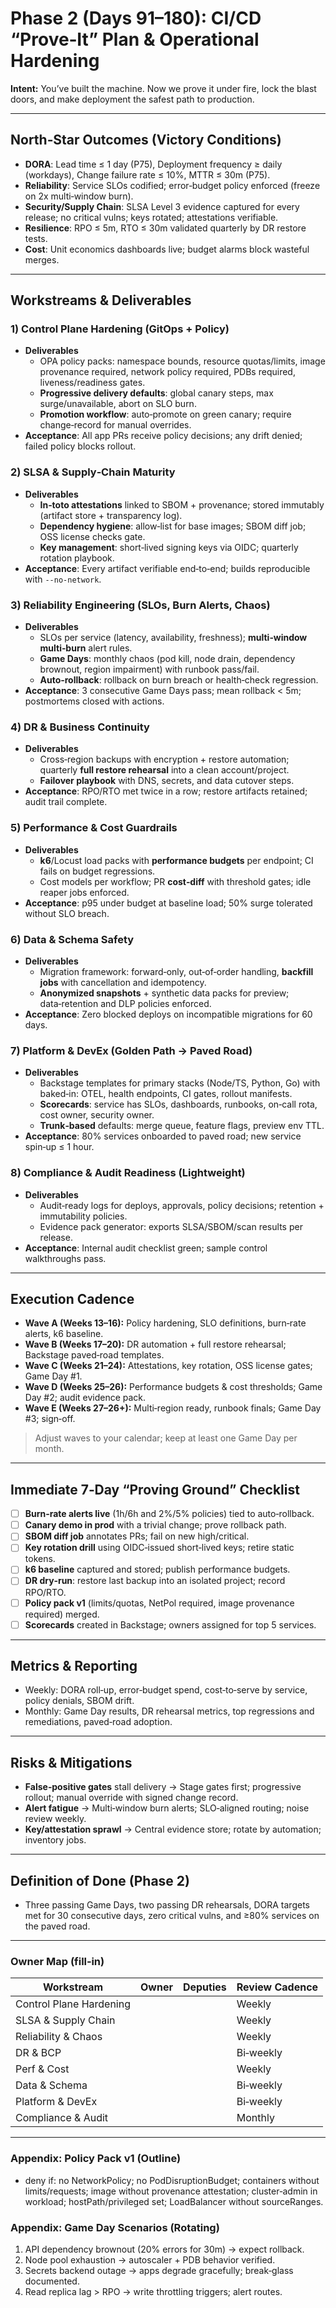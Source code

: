 # Phase 2 (Days 91–180): CI/CD “Prove‑It” Plan & Operational Hardening

**Intent:** You’ve built the machine. Now we prove it under fire, lock the blast doors, and make deployment the safest path to production.

---

## North‑Star Outcomes (Victory Conditions)
- **DORA**: Lead time ≤ 1 day (P75), Deployment frequency ≥ daily (workdays), Change failure rate ≤ 10%, MTTR ≤ 30m (P75).
- **Reliability**: Service SLOs codified; error‑budget policy enforced (freeze on 2x multi‑window burn).
- **Security/Supply Chain**: SLSA Level 3 evidence captured for every release; no critical vulns; keys rotated; attestations verifiable.
- **Resilience**: RPO ≤ 5m, RTO ≤ 30m validated quarterly by DR restore tests.
- **Cost**: Unit economics dashboards live; budget alarms block wasteful merges.

---

## Workstreams & Deliverables

### 1) Control Plane Hardening (GitOps + Policy)
- **Deliverables**
  - OPA policy packs: namespace bounds, resource quotas/limits, image provenance required, network policy required, PDBs required, liveness/readiness gates.
  - **Progressive delivery defaults**: global canary steps, max surge/unavailable, abort on SLO burn.
  - **Promotion workflow**: auto‑promote on green canary; require change‑record for manual overrides.
- **Acceptance**: All app PRs receive policy decisions; any drift denied; failed policy blocks rollout.

### 2) SLSA & Supply‑Chain Maturity
- **Deliverables**
  - **In‑toto attestations** linked to SBOM + provenance; stored immutably (artifact store + transparency log).
  - **Dependency hygiene**: allow‑list for base images; SBOM diff job; OSS license checks gate.
  - **Key management**: short‑lived signing keys via OIDC; quarterly rotation playbook.
- **Acceptance**: Every artifact verifiable end‑to‑end; builds reproducible with `--no‑network`.

### 3) Reliability Engineering (SLOs, Burn Alerts, Chaos)
- **Deliverables**
  - SLOs per service (latency, availability, freshness); **multi‑window multi‑burn** alert rules.
  - **Game Days**: monthly chaos (pod kill, node drain, dependency brownout, region impairment) with runbook pass/fail.
  - **Auto‑rollback**: rollback on burn breach or health‑check regression.
- **Acceptance**: 3 consecutive Game Days pass; mean rollback < 5m; postmortems closed with actions.

### 4) DR & Business Continuity
- **Deliverables**
  - Cross‑region backups with encryption + restore automation; quarterly **full restore rehearsal** into a clean account/project.
  - **Failover playbook** with DNS, secrets, and data cutover steps.
- **Acceptance**: RPO/RTO met twice in a row; restore artifacts retained; audit trail complete.

### 5) Performance & Cost Guardrails
- **Deliverables**
  - **k6**/Locust load packs with **performance budgets** per endpoint; CI fails on budget regressions.
  - Cost models per workflow; PR **cost‑diff** with threshold gates; idle reaper jobs enforced.
- **Acceptance**: p95 under budget at baseline load; 50% surge tolerated without SLO breach.

### 6) Data & Schema Safety
- **Deliverables**
  - Migration framework: forward‑only, out‑of‑order handling, **backfill jobs** with cancellation and idempotency.
  - **Anonymized snapshots** + synthetic data packs for preview; data‑retention and DLP policies enforced.
- **Acceptance**: Zero blocked deploys on incompatible migrations for 60 days.

### 7) Platform & DevEx (Golden Path → Paved Road)
- **Deliverables**
  - Backstage templates for primary stacks (Node/TS, Python, Go) with baked‑in: OTEL, health endpoints, CI gates, rollout manifests.
  - **Scorecards**: service has SLOs, dashboards, runbooks, on‑call rota, cost owner, security owner.
  - **Trunk‑based** defaults: merge queue, feature flags, preview env TTL.
- **Acceptance**: 80% services onboarded to paved road; new service spin‑up ≤ 1 hour.

### 8) Compliance & Audit Readiness (Lightweight)
- **Deliverables**
  - Audit‑ready logs for deploys, approvals, policy decisions; retention + immutability policies.
  - Evidence pack generator: exports SLSA/SBOM/scan results per release.
- **Acceptance**: Internal audit checklist green; sample control walkthroughs pass.

---

## Execution Cadence
- **Wave A (Weeks 13–16):** Policy hardening, SLO definitions, burn‑rate alerts, k6 baseline.
- **Wave B (Weeks 17–20):** DR automation + full restore rehearsal; Backstage paved‑road templates.
- **Wave C (Weeks 21–24):** Attestations, key rotation, OSS license gates; Game Day #1.
- **Wave D (Weeks 25–26):** Performance budgets & cost thresholds; Game Day #2; audit evidence pack.
- **Wave E (Weeks 27–26+):** Multi‑region ready, runbook finals; Game Day #3; sign‑off.

> Adjust waves to your calendar; keep at least one Game Day per month.

---

## Immediate 7‑Day “Proving Ground” Checklist
- [ ] **Burn‑rate alerts live** (1h/6h and 2%/5% policies) tied to auto‑rollback.
- [ ] **Canary demo in prod** with a trivial change; prove rollback path.
- [ ] **SBOM diff job** annotates PRs; fail on new high/critical.
- [ ] **Key rotation drill** using OIDC‑issued short‑lived keys; retire static tokens.
- [ ] **k6 baseline** captured and stored; publish performance budgets.
- [ ] **DR dry‑run**: restore last backup into an isolated project; record RPO/RTO.
- [ ] **Policy pack v1** (limits/quotas, NetPol required, image provenance required) merged.
- [ ] **Scorecards** created in Backstage; owners assigned for top 5 services.

---

## Metrics & Reporting
- Weekly: DORA roll‑up, error‑budget spend, cost‑to‑serve by service, policy denials, SBOM drift.
- Monthly: Game Day results, DR rehearsal metrics, top regressions and remediations, paved‑road adoption.

---

## Risks & Mitigations
- **False‑positive gates** stall delivery → Stage gates first; progressive rollout; manual override with signed change record.
- **Alert fatigue** → Multi‑window burn alerts; SLO‑aligned routing; noise review weekly.
- **Key/attestation sprawl** → Central evidence store; rotate by automation; inventory jobs.

---

## Definition of Done (Phase 2)
- Three passing Game Days, two passing DR rehearsals, DORA targets met for 30 consecutive days, zero critical vulns, and ≥80% services on the paved road.

---

### Owner Map (fill‑in)
| Workstream | Owner | Deputies | Review Cadence |
|---|---|---|---|
| Control Plane Hardening |  |  | Weekly |
| SLSA & Supply Chain |  |  | Weekly |
| Reliability & Chaos |  |  | Weekly |
| DR & BCP |  |  | Bi‑weekly |
| Perf & Cost |  |  | Weekly |
| Data & Schema |  |  | Bi‑weekly |
| Platform & DevEx |  |  | Bi‑weekly |
| Compliance & Audit |  |  | Monthly |

---

### Appendix: Policy Pack v1 (Outline)
- deny if: no NetworkPolicy; no PodDisruptionBudget; containers without limits/requests; image without provenance attestation; cluster‑admin in workload; hostPath/privileged set; LoadBalancer without sourceRanges.

### Appendix: Game Day Scenarios (Rotating)
1. API dependency brownout (20% errors for 30m) → expect rollback.
2. Node pool exhaustion → autoscaler + PDB behavior verified.
3. Secrets backend outage → apps degrade gracefully; break‑glass documented.
4. Read replica lag > RPO → write throttling triggers; alert routes.

